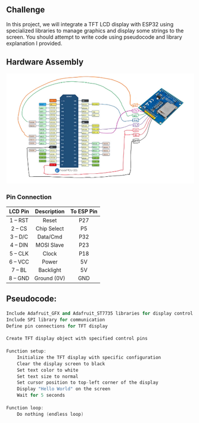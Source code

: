 ## Challenge

In this project, we will integrate a TFT LCD display with ESP32 using specialized libraries to manage graphics and display some strings to the screen. You should attempt to write code using pseudocode and library explanation I provided. 

## Hardware Assembly

<img src="https://raw.githubusercontent.com/matoanbach/Starter-Kit/main/pics/p2.png">

### Pin Connection

| LCD Pin | Description | To ESP Pin |
| :-----: | :---------: | :--------: |
| 1 – RST |    Reset    |    P27     |
| 2 – CS  | Chip Select |     P5     |
| 3 – D/C |  Data/Cmd   |    P32     |
| 4 – DIN | MOSI Slave  |    P23     |
| 5 – CLK |    Clock    |    P18     |
| 6 – VCC |    Power    |     5V     |
| 7 – BL  |  Backlight  |     5V     |
| 8 – GND | Ground (0V) |    GND     |

## Pseudocode:

```cpp
Include Adafruit_GFX and Adafruit_ST7735 libraries for display control
Include SPI library for communication
Define pin connections for TFT display

Create TFT display object with specified control pins

Function setup:
    Initialize the TFT display with specific configuration
    Clear the display screen to black
    Set text color to white
    Set text size to normal
    Set cursor position to top-left corner of the display
    Display "Hello World" on the screen
    Wait for 5 seconds

Function loop:
    Do nothing (endless loop)
```